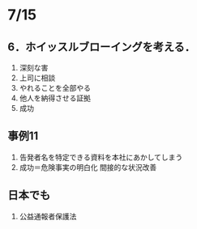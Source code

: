 # 7/15
## 6．ホイッスルブローイングを考える．
1. 深刻な害
2. 上司に相談
3. やれることを全部やる
4. 他人を納得させる証拠
5. 成功

## 事例11
1. 告発者名を特定できる資料を本社にあかしてしまう
2. 成功＝危険事実の明白化 間接的な状況改善


## 日本でも
1. 公益通報者保護法
